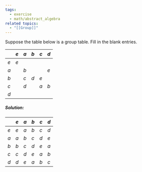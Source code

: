 ```yaml
---
tags:
  - exercise
  - math/abstract_algebra
related topics:
  - "[[Group]]"
---
```

Suppose the table below is a group table. Fill in the blank entries.

| | $e$ | $a$ | $b$ | $c$ | $d$ |
| --- | --- | --- | --- | --- | --- |
| $e$ | $e$ | | | | |
| $a$ | | $b$ | | | $e$ |
| $b$ | | $c$ | $d$ | $e$ | |
| $c$ | | $d$ | | $a$ | $b$ |
| $d$ | | | | | |
##### Solution:

| | $e$ | $a$ | $b$ | $c$ | $d$ |
| --- | --- | --- | --- | --- | --- |
| $e$ | $e$ | $a$ | $b$ | $c$ | $d$ |
| $a$ | $a$ | $b$ | $c$ | $d$ | $e$ |
| $b$ | $b$ | $c$ | $d$ | $e$ | $a$ |
| $c$ | $c$ | $d$ | $e$ | $a$ | $b$ |
| $d$ | $d$ | $e$ | $a$ | $b$ | $c$ |
